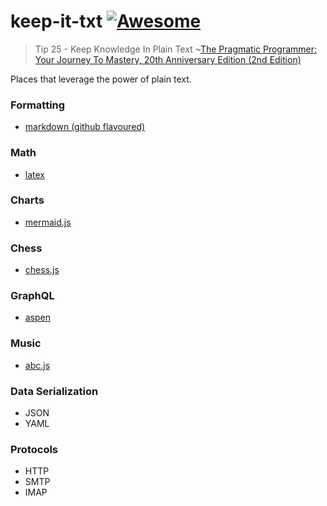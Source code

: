 # keep-it-txt [![Awesome](https://awesome.re/badge.svg)](https://awesome.re)

> Tip 25 - Keep Knowledge In Plain Text
> ~<a target="_blank" href="https://www.amazon.com/gp/product/0135957052/ref=as_li_tl?ie=UTF8&camp=1789&creative=9325&creativeASIN=0135957052&linkCode=as2&tag=short2things-20&linkId=bdde2090bcfb3998e38a000d2e2cfc7a">The Pragmatic Programmer: Your Journey To Mastery, 20th Anniversary Edition (2nd Edition)</a>

Places that leverage the power of plain text.

### Formatting
- [markdown (github flavoured)](https://guides.github.com/features/mastering-markdown/)

### Math
- [latex](https://github.com/latex3/)

### Charts
- [mermaid.js](https://github.com/mermaid-js/mermaid)

### Chess
- [chess.js](https://github.com/jhlywa/chess.js)

### GraphQL
- [aspen](https://github.com/thepeergroup/aspen)

### Music
- [abc.js](https://github.com/paulrosen/abcjs)

### Data Serialization
- JSON
- YAML

### Protocols
- HTTP
- SMTP
- IMAP
